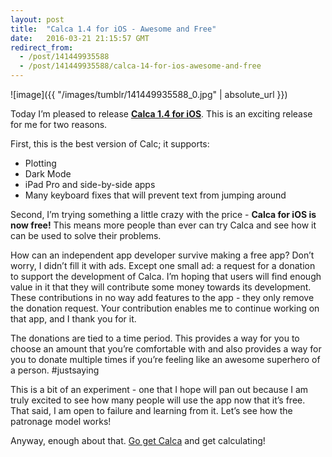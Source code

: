```yaml
---
layout: post
title:  "Calca 1.4 for iOS - Awesome and Free"
date:   2016-03-21 21:15:57 GMT
redirect_from:
  - /post/141449935588
  - /post/141449935588/calca-14-for-ios-awesome-and-free
---
```




![image]({{ "/images/tumblr/141449935588_0.jpg" | absolute_url }})

Today I’m pleased to release **[Calca 1.4 for iOS](https://itunes.apple.com/us/app/calca/id635757879?ls=1&mt=8)**. This is an exciting release for me for two reasons.

First, this is the best version of Calc; it supports:

* Plotting
* Dark Mode
* iPad Pro and side-by-side apps
* Many keyboard fixes that will prevent text from jumping around

Second, I’m trying something a little crazy with the price - **Calca for iOS is now free!** This means more people than ever can try Calca and see how it can be used to solve their problems.

How can an independent app developer survive making a free app? Don’t worry, I didn’t fill it with ads. Except one small ad: a request for a donation to support the development of Calca. I’m hoping that users will find enough value in it that they will contribute some money towards its development. These contributions in no way add features to the app - they only remove the donation request. Your contribution enables me to continue working on that app, and I thank you for it. 

The donations are tied to a time period. This provides a way for you to choose an amount that you’re comfortable with and also provides a way for you to donate multiple times if you’re feeling like an awesome superhero of a person. #justsaying

This is a bit of an experiment - one that I hope will pan out because I am truly excited to see how many people will use the app now that it’s free. That said, I am open to failure and learning from it. Let’s see how the patronage model works!

Anyway, enough about that. [Go get Calca](https://itunes.apple.com/us/app/calca/id635757879?ls=1&mt=8) and get calculating!
